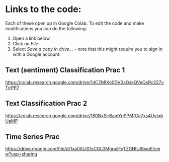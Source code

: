 # Links to the code:

Each of these open up in Google Colab. To edit the code and make modifications you can do the following: 
1. Open a link below
2. Click on *File*
3. Select *Save a copy in drive...* - note that this might require you to sign in with a Google account.

## Text (sentiment) Classification Prac 1
https://colab.research.google.com/drive/1dCZMIXo0DV0aGskQVeQsRc227vTirPP7

## Text Classification Prac 2
https://colab.research.google.com/drive/180NxSirBamYriPPMfGe7xs4UvtxbUaMP

## Time Series Prac
https://drive.google.com/file/d/1xa0XtJS1sCGL0MgrujlFqTZGHIU6bxoE/view?usp=sharing
